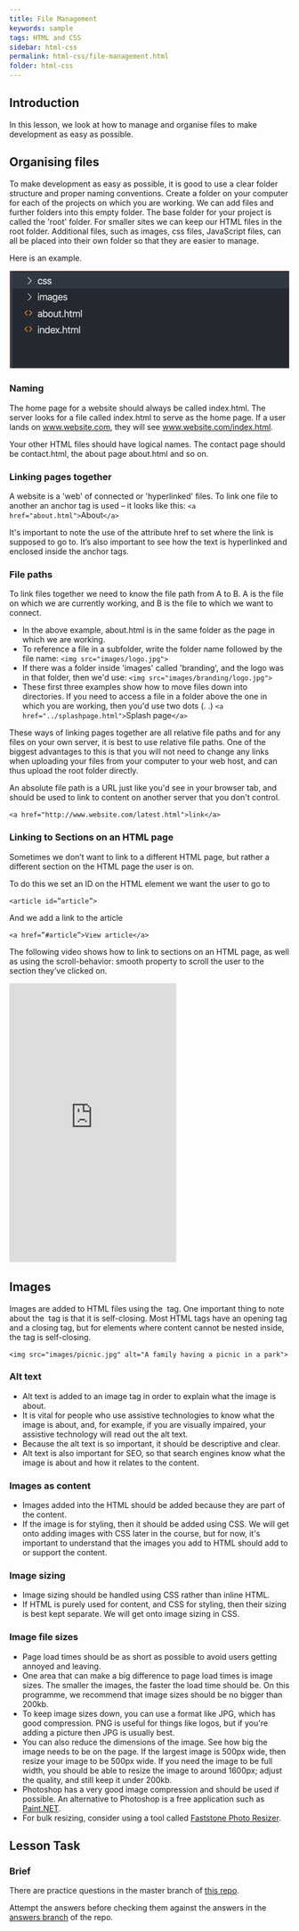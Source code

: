 ```yaml
---
title: File Management
keywords: sample
tags: HTML and CSS
sidebar: html-css
permalink: html-css/file-management.html
folder: html-css
---
```

## Introduction

In this lesson, we look at how to manage and organise files to make development as easy as possible.

## Organising files

To make development as easy as possible, it is good to use a clear folder structure and proper naming conventions. Create a folder on your computer for each of the projects on which you are working. We can add files and further folders into this empty folder. The base folder for your project is called the 'root' folder. For smaller sites we can keep our HTML files in the root folder. Additional files, such as images, css files, JavaScript files, can all be placed into their own folder so that they are easier to manage.

Here is an example.

![Files](../../images/htmlcss/1-2-1.png)

### Naming

The home page for a website should always be called index.html. The server looks for a file called index.html to serve as the home page. If a user lands on www.website.com, they will see www.website.com/index.html.

Your other HTML files should have logical names. The contact page should be contact.html, the about page about.html and so on.

### Linking pages together

A website is a 'web' of connected or 'hyperlinked' files. To link one file to another an anchor tag is used – it looks like this: `<a href="about.html">`About`</a>`

It's important to note the use of the attribute href to set where the link is supposed to go to. It’s also important to see how the text is hyperlinked and enclosed inside the anchor tags.

### File paths

To link files together we need to know the file path from A to B. A is the file on which we are currently working, and B is the file to which we want to connect.

- In the above example, about.html is in the same folder as the page in which we are working.
- To reference a file in a subfolder, write the folder name followed by the file name:
`<img src="images/logo.jpg">`
- If there was a folder inside 'images' called 'branding', and the logo was in that folder, then we'd use:
`<img src="images/branding/logo.jpg">`
- These first three examples show how to move files down into directories. If you need to access a file in a folder above the one in which you are working, then you'd use two dots (. .)
`<a href="../splashpage.html">`Splash page`</a>`

These ways of linking pages together are all relative file paths and for any files on your own server, it is best to use relative file paths. One of the biggest advantages to this is that you will not need to change any links when uploading your files from your computer to your web host, and can thus upload the root folder directly.

An absolute file path is a URL just like you'd see in your browser tab, and should be used to link to content on another server that you don't control.

```
<a href="http://www.website.com/latest.html">link</a>
```

### Linking to Sections on an HTML page
Sometimes we don’t want to link to a different HTML page, but rather a different section on the HTML page the user is on.

To do this we set an ID on the HTML element we want the user to go to

```
<article id=”article”>
```

And we add a link to the article

```
<a href=”#article”>View article</a>
```

The following video shows how to link to sections on an HTML page, as well as using the scroll-behavior: smooth property to scroll the user to the section they’ve clicked on.

<iframe src="https://player.vimeo.com/video/545883051?h=950823fe6a&amp;badge=0&amp;autopause=0&amp;player_id=0&amp;app_id=58479" height="500" frameborder="0" allow="autoplay; fullscreen; picture-in-picture" allowfullscreen title="Linking to IDs from anchor tags"></iframe>

## Images

Images are added to HTML files using the <img> tag. One important thing to note about the <img> tag is that it is self-closing. Most HTML tags have an opening tag and a closing tag, but for elements where content cannot be nested inside, the tag is self-closing. 

```
<img src="images/picnic.jpg" alt="A family having a picnic in a park">
```

### Alt text

- Alt text is added to an image tag in order to explain what the image is about. 
- It is vital for people who use assistive technologies to know what the image is about, and, for example, if you are visually impaired, your assistive technology will read out the alt text. 
- Because the alt text is so important, it should be descriptive and clear.
- Alt text is also important for SEO, so that search engines know what the image is about and how it relates to the content.

### Images as content

- Images added into the HTML should be added because they are part of the content. 
- If the image is for styling, then it should be added using CSS. We will get onto adding images with CSS later in the course, but for now, it's important to understand that the images you add to HTML should add to or support the content.

### Image sizing

- Image sizing should be handled using CSS rather than inline HTML. 
- If HTML is purely used for content, and CSS for styling, then their sizing is best kept separate. We will get onto image sizing in CSS.

### Image file sizes

- Page load times should be as short as possible to avoid users getting annoyed and leaving.
- One area that can make a big difference to page load times is image sizes. The smaller the images, the faster the load time should be. On this programme, we recommend that image sizes should be no bigger than 200kb.
- To keep image sizes down, you can use a format like JPG, which has good compression. PNG is useful for things like logos, but if you're adding a picture then JPG is usually best.
- You can also reduce the dimensions of the image. See how big the image needs to be on the page. If the largest image is 500px wide, then resize your image to be 500px wide. If you need the image to be full width, you should be able to resize the image to around 1600px; adjust the quality, and still keep it under 200kb.
- Photoshop has a very good image compression and should be used if possible. An alternative to Photoshop is a free application such as [Paint.NET](https://www.getpaint.net/).
- For bulk resizing, consider using a tool called [Faststone Photo Resizer](https://www.faststone.org/FSResizerDetail.htm).

## Lesson Task

### Brief

There are practice questions in the master branch of [this repo](https://github.com/Noroff-Education/lesson-task-htmlcss-module1-lesson2).

Attempt the answers before checking them against the answers in the [answers branch](https://github.com/Noroff-Education/lesson-task-htmlcss-module1-lesson2/tree/answers) of the repo.